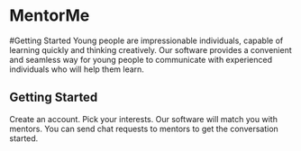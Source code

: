# MentorMe

#Getting Started
Young people are impressionable individuals, capable of learning quickly and thinking creatively. Our software provides a convenient and seamless way for young people to communicate with experienced individuals who will help them learn.

## Getting Started 

Create an account. Pick your interests. Our software will match you with mentors. You can send chat requests to mentors to get the conversation started. 
